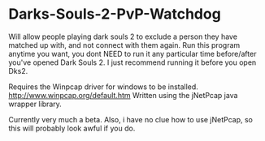 Darks-Souls-2-PvP-Watchdog
==========================

Will allow people playing dark souls 2 to exclude a person they have matched up with, and not connect with them again.
Run this program anytime you want, you dont NEED to run it any particular time before/after you've opened Dark Souls 2. I just recommend running it before you open Dks2.


Requires the Winpcap driver for windows to be installed. http://www.winpcap.org/default.htm
Written using the jNetPcap java wrapper library.

Currently very much a beta.
Also, i have no clue how to use jNetPcap, so this will probably look awful if you do.